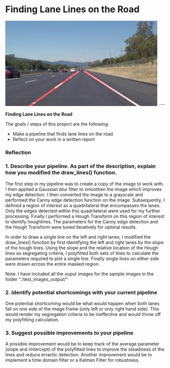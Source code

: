 # **Finding Lane Lines on the Road** 

<img src="Lane_lines_detection.png" width="480" />
---

**Finding Lane Lines on the Road**

The goals / steps of this project are the following:
* Make a pipeline that finds lane lines on the road
* Reflect on your work in a written report


### Reflection

### 1. Describe your pipeline. As part of the description, explain how you modified the draw_lines() function.

The first step in my pipeline was to create a copy of the image to work with. I then applied a Gaussian blur filter to smoothen the image which improves my edge detection. I then converted the image to a grayscale and performed the Canny edge detection function on the image. Subsequently, I defined a region of interest as a quadrilateral that encompasses the lanes. Only the edges detected within this quadrilateral were used for my further processing. Finally I performed a Hough Transform on this region of interest to identify houghlines. The parameters for the Canny edge detection and the Hough Transform were tuned iteratively for optimal results. 

In order to draw a single line on the left and right lanes, I modified the draw_lines() function by first identifying the left and right lanes by the slope of the hough lines. Using the slope and the relative location of the Hough lines as segregating criteria, I polyfitted both sets of lines to calculate the parameters required to plot a single line. Finally single lines on either side were drawn across the entire masked region. 

Note: I have included all the ouput images for the sample images in the folder "./test_images_output/"

### 2. Identify potential shortcomings with your current pipeline

One potential shortcoming would be what would happen when both lanes fall on one side of the image frame (only left or only right hand side). This would render my segregation criteria to be ineffective and would throw off my polyfitting calculation.


### 3. Suggest possible improvements to your pipeline

A possible improvement would be to keep track of the average parameter (slope and imtercept) of the polyfitted lines to improve the steadiness of the lines and reduce erractic detection.
Another improvement would be to implement a time domain filter or a Kalman Filter for robustness.


